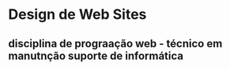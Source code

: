 # Design de Web Sites
## disciplina de prograação web - técnico em manutnção suporte de informática
